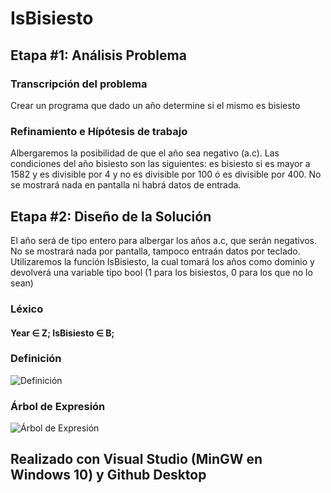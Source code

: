 # IsBisiesto
## Etapa #1: Análisis Problema
### Transcripción del problema
Crear un programa que dado un año determine si el mismo es bisiesto
### Refinamiento e Hípótesis de trabajo
Albergaremos la posibilidad de que el año sea negativo (a.c). Las condiciones del año bisiesto son las siguientes: es bisiesto si es mayor a 1582 y es divisible por 4 y no es divisible por 100 ó es divisible por 400. No se mostrará nada en pantalla ni habrá datos de entrada.
## Etapa #2: Diseño de la Solución
El año será de tipo entero para albergar los años a.c, que serán negativos.
No se mostrará nada por pantalla, tampoco entraán datos por teclado.
Utilizaremos la función IsBisiesto, la cual tomará los años como dominio y devolverá una variable tipo bool (1 para los bisiestos, 0 para los que no lo sean)
### Léxico
#### Year ∈ **Z**; IsBisiesto ∈ **B**;
### Definición
![Definición](https://raw.githubusercontent.com/alopez1993/AED/master/03-%20IsBisiesto/DefinicionIsBisiesto.jpg)
### Árbol de Expresión
![Árbol de Expresión](https://raw.githubusercontent.com/alopez1993/AED/master/03-%20IsBisiesto/arbolexpresioisbisiesto.jpg)


## Realizado con Visual Studio (MinGW en Windows 10) y Github Desktop
